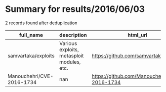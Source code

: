 
# Summary for results/2016/06/03
    
2 records found after deduplication

| full_name | description | html_url | matched_list | matched_count | pushed_at | size | stargazers_count | language | forks_count |
|---------------------------|--------------------------------------------|----------------------------------------------|----------------|-----------------|---------------------------|--------|--------------------|------------|---------------|
| samvartaka/exploits | Various exploits, metasploit modules, etc. | https://github.com/samvartaka/exploits | ['exploit'] | 1 | 2016-06-03 17:04:04+00:00 | 13 | 13 | Ruby | 8 |
| Manouchehri/CVE-2016-1734 | nan | https://github.com/Manouchehri/CVE-2016-1734 | ['cve-2'] | 1 | 2016-06-03 05:54:44+00:00 | 103 | 0 | Assembly | 0 |
